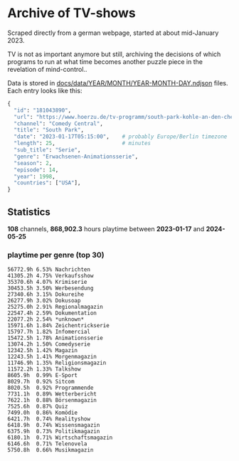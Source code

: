 # Archive of TV-shows

Scraped directly from a german webpage, started at about mid-January 2023.

TV is not as important anymore but still, archiving the decisions of which programs to run at what time
becomes another puzzle piece in the revelation of mind-control.. 

Data is stored in [docs/data/YEAR/MONTH/YEAR-MONTH-DAY.ndjson](docs/data/) files. 
Each entry looks like this:

```python
{
  "id": "181043890", 
  "url": "https://www.hoerzu.de/tv-programm/south-park-kohle-an-den-chefkoch/bid_181043890/", 
  "channel": "Comedy Central", 
  "title": "South Park", 
  "date": "2023-01-17T05:15:00",    # probably Europe/Berlin timezone 
  "length": 25,                     # minutes 
  "sub_title": "Serie", 
  "genre": "Erwachsenen-Animationsserie", 
  "season": 2, 
  "episode": 14, 
  "year": 1998, 
  "countries": ["USA"],
}
```

## Statistics

**108** channels, **868,902.3** hours playtime between **2023-01-17** and **2024-05-25**


### playtime per genre (top 30)

    56772.9h 6.53% Nachrichten
    41305.2h 4.75% Verkaufsshow
    35370.6h 4.07% Krimiserie
    30453.5h 3.50% Werbesendung
    27340.6h 3.15% Dokureihe
    26277.9h 3.02% Dokusoap
    25275.0h 2.91% Regionalmagazin
    22547.4h 2.59% Dokumentation
    22077.2h 2.54% *unknown*
    15971.6h 1.84% Zeichentrickserie
    15797.7h 1.82% Infomercial
    15472.5h 1.78% Animationsserie
    13074.2h 1.50% Comedyserie
    12342.5h 1.42% Magazin
    12243.5h 1.41% Morgenmagazin
    11746.9h 1.35% Religionsmagazin
    11572.2h 1.33% Talkshow
    8605.9h  0.99% E-Sport
    8029.7h  0.92% Sitcom
    8020.5h  0.92% Programmende
    7731.1h  0.89% Wetterbericht
    7622.1h  0.88% Börsenmagazin
    7525.6h  0.87% Quiz
    7499.0h  0.86% Komödie
    6421.7h  0.74% Realityshow
    6418.9h  0.74% Wissensmagazin
    6375.9h  0.73% Politikmagazin
    6180.1h  0.71% Wirtschaftsmagazin
    6146.6h  0.71% Telenovela
    5750.8h  0.66% Musikmagazin
